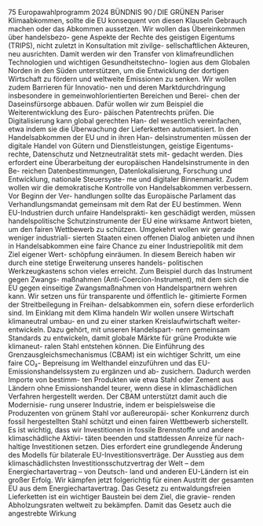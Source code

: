 75
Europawahlprogramm 2024
BÜNDNIS 90 / DIE GRÜNEN 
Pariser Klimaabkommen, sollte die EU konsequent 
von diesen Klauseln Gebrauch machen oder das 
Abkommen aussetzen.
Wir wollen das Übereinkommen über handelsbezo-
gene Aspekte der Rechte des geistigen Eigentums 
(TRIPS), nicht zuletzt in Konsultation mit zivilge-
sellschaftlichen Akteuren, neu ausrichten. Damit 
werden wir den Transfer von klimafreundlichen 
Technologien und wichtigen Gesundheitstechno-
logien aus dem Globalen Norden in den Süden 
unterstützen, um die Entwicklung der dortigen 
Wirtschaft zu fördern und weltweite Emissionen zu 
senken. Wir wollen zudem Barrieren für Innovatio-
nen und deren Marktdurchdringung insbesondere 
in gemeinwohlorientierten Bereichen und Berei-
chen der Daseinsfürsorge abbauen. Dafür wollen 
wir zum Beispiel die Weiterentwicklung des Euro-
päischen Patentrechts prüfen.
Die Digitalisierung kann global gerechten Han-
del wesentlich vereinfachen, etwa indem sie die 
Überwachung der Lieferketten automatisiert. In 
den Handelsabkommen der EU und in ihren Han-
delsinstrumenten müssen der digitale Handel von 
Gütern und Dienstleistungen, geistige Eigentums-
rechte, Datenschutz und Netzneutralität stets mit-
gedacht werden. Dies erfordert eine Überarbeitung 
der europäischen Handelsinstrumente in den Be-
reichen Datenbestimmungen, Datenlokalisierung, 
Forschung und Entwicklung, nationale Steuersyste-
me und digitaler Binnenmarkt.
Zudem wollen wir die demokratische Kontrolle von 
Handelsabkommen verbessern. Vor Beginn der Ver-
handlungen sollte das Europäische Parlament das 
Verhandlungsmandat gemeinsam mit dem Rat der 
EU bestimmen.
Wenn EU-Industrien durch unfaire Handelsprakti-
ken geschädigt werden, müssen handelspolitische 
Schutzinstrumente der EU eine wirksame Antwort 
bieten, um den fairen Wettbewerb zu schützen. 
Umgekehrt wollen wir gerade weniger industriali-
sierten Staaten einen offenen Dialog anbieten und 
ihnen in Handelsabkommen eine faire Chance zu 
einer Industriepolitik mit dem Ziel eigener Wert-
schöpfung einräumen. In diesem Bereich haben wir 
durch eine stetige Erweiterung unseres handels-
politischen Werkzeugkastens schon vieles erreicht. 
Zum Beispiel durch das Instrument gegen Zwangs-
maßnahmen (Anti-Coercion-Instrument), mit dem 
sich die EU gegen einseitige Zwangsmaßnahmen 
von Handelspartnern wehren kann.
Wir setzen uns für transparente und öffentlich le-
gitimierte Formen der Streitbeilegung in Freihan-
delsabkommen ein, sofern diese erforderlich sind.
Im Einklang mit dem Klima handeln
Wir wollen unsere Wirtschaft klimaneutral umbau-
en und zu einer starken Kreislaufwirtschaft weiter-
entwickeln. Dazu gehört, mit unseren Handelspart-
nern gemeinsam Standards zu entwickeln, damit 
globale Märkte für grüne Produkte wie klimaneut-
ralen Stahl entstehen können.
Die Einführung des Grenzausgleichsmechanismus 
(CBAM) ist ein wichtiger Schritt, um eine faire CO₂-
Bepreisung im Welthandel einzuführen und das 
EU-Emissionshandelssystem zu ergänzen und ab-
zusichern. Dadurch werden Importe von bestimm-
ten Produkten wie etwa Stahl oder Zement aus 
Ländern ohne Emissionshandel teurer, wenn diese 
in klimaschädlichen Verfahren hergestellt werden. 
Der CBAM unterstützt damit auch die Modernisie-
rung unserer Industrie, indem er beispielsweise die 
Produzenten von grünem Stahl vor außereuropäi-
scher Konkurrenz durch fossil hergestellten Stahl 
schützt und einen fairen Wettbewerb sicherstellt.
Es ist wichtig, dass wir Investitionen in fossile 
Brennstoffe und andere klimaschädliche Aktivi-
täten beenden und stattdessen Anreize für nach-
haltige Investitionen setzen. Dies erfordert eine 
grundlegende Änderung des Modells für bilaterale 
EU-Investitionsverträge. Der Ausstieg aus dem 
klimaschädlichsten Investitionsschutzvertrag der 
Welt – dem Energiechartavertrag – von Deutsch-
land und anderen EU-Ländern ist ein großer Erfolg. 
Wir kämpfen jetzt folgerichtig für einen Austritt der 
gesamten EU aus dem Energiechartavertrag.
Das Gesetz zu entwaldungsfreien Lieferketten ist 
ein wichtiger Baustein bei dem Ziel, die gravie-
renden Abholzungsraten weltweit zu bekämpfen. 
Damit das Gesetz auch die angestrebte Wirkung 
